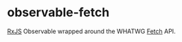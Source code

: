# observable-fetch

[RxJS](http://github.com/ReactiveX/RxJS) Observable wrapped around the WHATWG [Fetch](https://fetch.spec.whatwg.org/) API.
